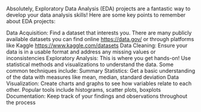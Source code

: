 Absolutely, Exploratory Data Analysis (EDA) projects are a fantastic way to develop your data analysis skills! Here are some key points to remember about EDA projects:

Data Acquisition: Find a dataset that interests you. There are many publicly available datasets you can find online https://data.gov/ or through platforms like Kaggle https://www.kaggle.com/datasets
Data Cleaning: Ensure your data is in a usable format and address any missing values or inconsistencies
Exploratory Analysis: This is where you get hands-on! Use statistical methods and visualizations to understand the data. Some common techniques include:
  Summary Statistics: Get a basic understanding of the data with measures like mean, median, standard deviation
  Data Visualization: Create charts and graphs to see how variables relate to each other. Popular tools include histograms, scatter plots, boxplots
Documentation: Keep track of your findings and observations throughout the process
